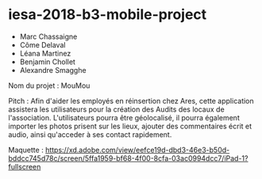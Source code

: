 # iesa-2018-b3-mobile-project

* Marc Chassaigne
* Côme Delaval 
* Léana Martinez
* Benjamin Chollet
* Alexandre Smagghe

Nom du projet : MouMou

Pitch : 
Afin d'aider les employés en réinsertion chez Ares, cette application assistera les utilisateurs pour la création des Audits des locaux de l'association.
L'utilisateurs pourra être géolocalisé, il pourra également importer les photos prisent sur les lieux, ajouter des commentaires écrit et audio, ainsi qu'acceder à ses contact rapidement.

Maquette : https://xd.adobe.com/view/eefce19d-dbd3-46e3-b50d-bddcc745d78c/screen/5ffa1959-bf68-4f00-8cfa-03ac0994dcc7/iPad-1?fullscreen